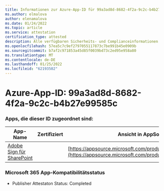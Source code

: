 ```yaml
---
title: Informationen zur Azure-App-ID für 99a3ad8d-8682-4f2a-9c2c-b4b27e99585c
ms.author: elmalova
author: elenamalova
ms.date: 01/24/2022
ms.topic: article
ms.service: attestation
certification_type: attested
description: Alle verfügbaren Sicherheits- und Complianceinformationen für 99a3ad8d-8682-4f2a-9c2c-b4b27e99585c.
ms.openlocfilehash: 57ea5c7c9ef2797055117873c7be991b45e0909b
ms.sourcegitcommit: b7af2c971853a45d85f0039bd73c2ed95e958a80
ms.translationtype: MT
ms.contentlocale: de-DE
ms.lasthandoff: 01/25/2022
ms.locfileid: "62193502"
---
```

# <a name="azure-app-id-99a3ad8d-8682-4f2a-9c2c-b4b27e99585c"></a>Azure-App-ID: 99a3ad8d-8682-4f2a-9c2c-b4b27e99585c


### <a name="apps-associated-with-this-id"></a>Apps, die dieser ID zugeordnet sind:
| **App-Name** | **Zertifiziert** | **Ansicht in AppSource** |
|--------------|---------------|-----------------------|
| [Adobe Sign für SharePoint](https://docs.microsoft.com/microsoft-365-app-certification/forward/WA104381012) |  | [https://appsource.microsoft.com/product/office/WA104381012](https://appsource.microsoft.com/product/office/WA104381012) |

### <a name="microsoft-365-app-compliance-status"></a>Microsoft 365 App-Kompatibilitätsstatus
- Publisher Attestaton Status: Completed
